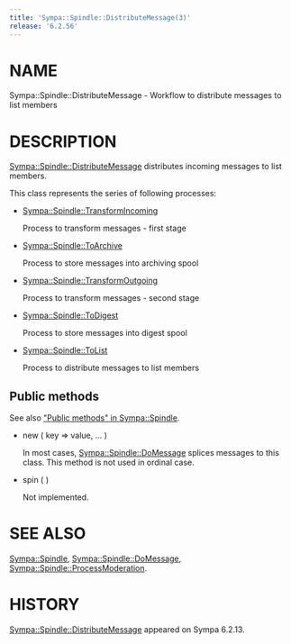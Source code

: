 ```yaml
---
title: 'Sympa::Spindle::DistributeMessage(3)'
release: '6.2.56'
---
```


# NAME

Sympa::Spindle::DistributeMessage -
Workflow to distribute messages to list members

# DESCRIPTION

[Sympa::Spindle::DistributeMessage](./Sympa-Spindle-DistributeMessage.3.md) distributes incoming messages to list
members.

This class represents the series of following processes:

- [Sympa::Spindle::TransformIncoming](./Sympa-Spindle-TransformIncoming.3.md)

    Process to transform messages - first stage

- [Sympa::Spindle::ToArchive](./Sympa-Spindle-ToArchive.3.md)

    Process to store messages into archiving spool

- [Sympa::Spindle::TransformOutgoing](./Sympa-Spindle-TransformOutgoing.3.md)

    Process to transform messages - second stage

- [Sympa::Spindle::ToDigest](./Sympa-Spindle-ToDigest.3.md)

    Process to store messages into digest spool

- [Sympa::Spindle::ToList](./Sympa-Spindle-ToList.3.md)

    Process to distribute messages to list members

## Public methods

See also ["Public methods" in Sympa::Spindle](./Sympa-Spindle.3.md#public-methods).

- new ( key => value, ... )

    In most cases, [Sympa::Spindle::DoMessage](./Sympa-Spindle-DoMessage.3.md)
    splices messages to this class.  This method is not used in ordinal case.

- spin ( )

    Not implemented.

# SEE ALSO

[Sympa::Spindle](./Sympa-Spindle.3.md), [Sympa::Spindle::DoMessage](./Sympa-Spindle-DoMessage.3.md),
[Sympa::Spindle::ProcessModeration](./Sympa-Spindle-ProcessModeration.3.md).

# HISTORY

[Sympa::Spindle::DistributeMessage](./Sympa-Spindle-DistributeMessage.3.md) appeared on Sympa 6.2.13.
